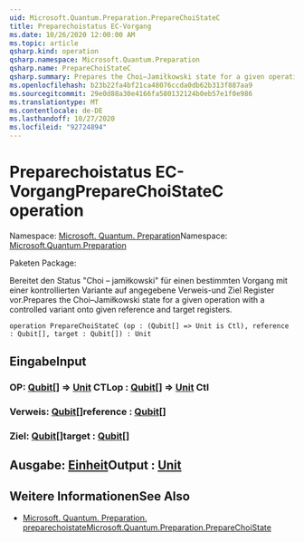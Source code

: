 ```yaml
---
uid: Microsoft.Quantum.Preparation.PrepareChoiStateC
title: Preparechoistatus EC-Vorgang
ms.date: 10/26/2020 12:00:00 AM
ms.topic: article
qsharp.kind: operation
qsharp.namespace: Microsoft.Quantum.Preparation
qsharp.name: PrepareChoiStateC
qsharp.summary: Prepares the Choi–Jamiłkowski state for a given operation with a controlled variant onto given reference and target registers.
ms.openlocfilehash: b23b22fa4bf21ca48076ccda0db62b313f887aa9
ms.sourcegitcommit: 29e0d88a30e4166fa580132124b0eb57e1f0e986
ms.translationtype: MT
ms.contentlocale: de-DE
ms.lasthandoff: 10/27/2020
ms.locfileid: "92724894"
---
```

# <a name="preparechoistatec-operation"></a><span data-ttu-id="22619-102">Preparechoistatus EC-Vorgang</span><span class="sxs-lookup"><span data-stu-id="22619-102">PrepareChoiStateC operation</span></span>

<span data-ttu-id="22619-103">Namespace: [Microsoft. Quantum. Preparation](xref:Microsoft.Quantum.Preparation)</span><span class="sxs-lookup"><span data-stu-id="22619-103">Namespace: [Microsoft.Quantum.Preparation](xref:Microsoft.Quantum.Preparation)</span></span>

<span data-ttu-id="22619-104">Paketen [](https://nuget.org/packages/)</span><span class="sxs-lookup"><span data-stu-id="22619-104">Package: [](https://nuget.org/packages/)</span></span>


<span data-ttu-id="22619-105">Bereitet den Status "Choi – jamiłkowski" für einen bestimmten Vorgang mit einer kontrollierten Variante auf angegebene Verweis-und Ziel Register vor.</span><span class="sxs-lookup"><span data-stu-id="22619-105">Prepares the Choi–Jamiłkowski state for a given operation with a controlled variant onto given reference and target registers.</span></span>

```qsharp
operation PrepareChoiStateC (op : (Qubit[] => Unit is Ctl), reference : Qubit[], target : Qubit[]) : Unit
```


## <a name="input"></a><span data-ttu-id="22619-106">Eingabe</span><span class="sxs-lookup"><span data-stu-id="22619-106">Input</span></span>

### <a name="op--qubit--unit-ctl"></a><span data-ttu-id="22619-107">OP: [Qubit](xref:microsoft.quantum.lang-ref.qubit)[] => [Unit](xref:microsoft.quantum.lang-ref.unit) CTL</span><span class="sxs-lookup"><span data-stu-id="22619-107">op : [Qubit](xref:microsoft.quantum.lang-ref.qubit)[] => [Unit](xref:microsoft.quantum.lang-ref.unit) Ctl</span></span>




### <a name="reference--qubit"></a><span data-ttu-id="22619-108">Verweis: [Qubit](xref:microsoft.quantum.lang-ref.qubit)[]</span><span class="sxs-lookup"><span data-stu-id="22619-108">reference : [Qubit](xref:microsoft.quantum.lang-ref.qubit)[]</span></span>




### <a name="target--qubit"></a><span data-ttu-id="22619-109">Ziel: [Qubit](xref:microsoft.quantum.lang-ref.qubit)[]</span><span class="sxs-lookup"><span data-stu-id="22619-109">target : [Qubit](xref:microsoft.quantum.lang-ref.qubit)[]</span></span>





## <a name="output--unit"></a><span data-ttu-id="22619-110">Ausgabe: [Einheit](xref:microsoft.quantum.lang-ref.unit)</span><span class="sxs-lookup"><span data-stu-id="22619-110">Output : [Unit](xref:microsoft.quantum.lang-ref.unit)</span></span>



## <a name="see-also"></a><span data-ttu-id="22619-111">Weitere Informationen</span><span class="sxs-lookup"><span data-stu-id="22619-111">See Also</span></span>

- [<span data-ttu-id="22619-112">Microsoft. Quantum. Preparation. preparechoistate</span><span class="sxs-lookup"><span data-stu-id="22619-112">Microsoft.Quantum.Preparation.PrepareChoiState</span></span>](xref:Microsoft.Quantum.Preparation.PrepareChoiState)
